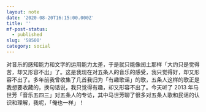 ```yaml
---
layout: note
date: '2020-08-20T16:15:00.000Z'
title: ''
mf-post-status:
  - published
slug: '58500'
category: social
---
```

对音乐的感知能力和文字的运用能力太差，于是就只能像闰土那样「大约只是觉得苦，却又形容不出」了。这是我现在对五条人的音乐的感受，我只觉得好，却又形容不出了。多年前我曾收集了几首我归为「有趣歌谣」的歌，五条人这样的歌正是我想要收藏的，换句话说，我只觉得有趣，却又形容不出了。今天听了 2013  年马世芳「音乐五四三」对五条人的专访，其中马世芳聊了很多对五条人歌和民谣的认识和理解，我呢，「俺也一样」！
